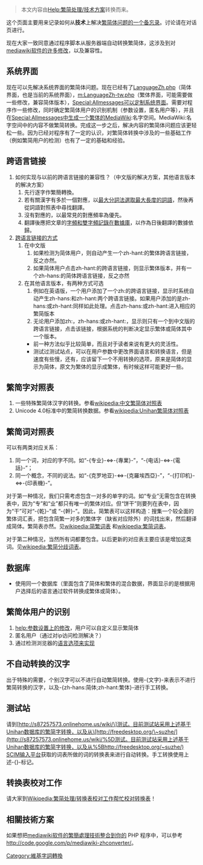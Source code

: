 > 本文内容由[Help:繁简处理/技术方案](https://zh.wikipedia.org/wiki/Help:繁简处理/技术方案)转换而来。


这个页面主要用来记录如何从**技术**上解决[繁简体问题的一个备忘录](https://zh.wikipedia.org/wiki/wikipedia:繁简处理 "wikilink")。讨论请在对话页进行。

现在大家一致同意通过程序脚本从服务器端自动转换繁简体，这涉及到对[mediawiki软件的许多修改](https://zh.wikipedia.org/wiki/mediawiki "wikilink")，以及兼容性。

## 系统界面

现在可以先解决系统界面的繁简体问题。现在已经有了[LanguageZh.php](https://zh.wikipedia.org/wiki/m:LanguageZh.php "wikilink")（简体界面，也是当前的系统界面），[m:LanguageZh-tw.php](https://zh.wikipedia.org/wiki/m:LanguageZh-tw.php "wikilink")（繁体界面，可能需要做一些修改，兼容简体版本），[Special:Allmessages可以定制系统界面](https://zh.wikipedia.org/wiki/Special:Allmessages "wikilink")。需要对程序作一些修改，同时确定繁简体用户的识别机制（参数设置，匿名用户等），并且在[Special:Allmessages中生成一个繁体的MediaWiki](https://zh.wikipedia.org/wiki/Special:Allmessages "wikilink"):名字空间。MediaWiki:名字空间中的内容不做繁简转换。完成这一步之后，解决内容的繁简体问题应该更轻松一些。因为已经对程序有了一定的认识，对繁简体转换中涉及的一些基础工作（例如繁简用户的检测）也有了一定的基础和经验。

## 跨语言链接

1.  如何实现与以前的跨语言链接的兼容性？（中文版的解决方案，其他语言版本的解决方案）
    1.  先行逐字作繁簡轉換。
    2.  若有關漢字有多於一個對應，以[最大分詞法選取最大長度的詞語](https://zh.wikipedia.org/wiki/最大分詞法 "wikilink")，然後再從詞語對照表中尋找翻譯。
    3.  沒有對應的，以最常見的對應頻率為優先。
    4.  翻譯後應把文章的[字頻和](https://zh.wikipedia.org/wiki/字頻 "wikilink")[雙字頻記錄在](https://zh.wikipedia.org/wiki/雙字頻 "wikilink")[數據庫](https://zh.wikipedia.org/wiki/數據庫 "wikilink")，以作為日後翻譯的數據依歸。
2.  [跨语言链接的方式](https://zh.wikipedia.org/wiki/help:跨语言链接 "wikilink")
    1.  在中文版
        1.  如果检测为简体用户，则自动产生一个zh-hant:的繁体跨语言链接，反之亦然。
        2.  如果简体用户点击zh-hant:的跨语言链接，则显示繁体版本，并有一个zh-hans:的简体跨语言链接，反之亦然
    2.  在其他语言版本，有两种方式可选
        1.  例如在英语版，一个用户添加了一个zh:的跨语言链接，显示时系统自动产生zh-hans:和zh-hant:两个跨语言链接。如果用户添加的是zh-hans:或zh-hant:同样如此处理。点击zh-hans:或zh-hant:进入相应的繁简版本
        2.  无论用户添加zh:，zh-hans:或zh-hant:，显示则只有一个到中文版的跨语言链接，点击该链接，根据系统的判断决定显示繁体或简体其中一个版本。
        <!-- end list -->
          - 前一种方法似乎比较简单，而且对于读者来说有更大的灵活性。
          - 测试过测试站点，可以在用户参数中更改界面语言和转换语言，但是速度有些慢，还有，应该留下一个不用转换的选项，原来是简体的显示为简体，原文为繁体的显示成繁体，有时候这样可能更好一些。

## 繁简字对照表

1.  一些特殊繁简体汉字的转换。参看[wikipedia:中文繁简体对照表](https://zh.wikipedia.org/wiki/wikipedia:中文繁简体对照表 "wikilink")
2.  Unicode 4.0标准中的繁简转换数据。参看[wikipedia:Unihan繁简体对照表](https://zh.wikipedia.org/wiki/wikipedia:Unihan繁简体对照表 "wikilink")

## 繁简词对照表

可以有两类对应关系：

1.  同一个词，对应的字不同。如“-{专业}-\<=\>-{專業}-”，“-{电话}-\<=\>-{電話}-”；
2.  同一个概念，不同的说法。如“-{克罗地亚}-\<=\>-{克羅埃西亞}-”，“-{打印机}-\<=\>-{印表機}-”。

对于第一种情况，我们只需考虑包含一对多的单字的词。如“专业”无需包含在转换表中，因为“专”和“业”都只有唯一的繁体对应。但“饼干”则要列在表中，因为“干”可对“-{乾}-”或 “-{幹}-”。因此，简繁表可以这样构造：搜集一个较全面的繁体词汇表，把包含简繁一对多的繁体字（缺省对应除外）的词找出来，然后翻译成简体。繁简表亦然。见[wikipedia:简繁词表](https://zh.wikipedia.org/wiki/wikipedia:简繁词表 "wikilink") 和[wikipedia:繁简词表](https://zh.wikipedia.org/wiki/wikipedia:繁简词表 "wikilink")。

对于第二种情况，当然所有词都要包含。以后更新的对应表主要应该是增加这类词。见[wikipedia:繁简分歧词表](https://zh.wikipedia.org/wiki/wikipedia:繁简分歧词表 "wikilink")。

## 数据库

  - 使用同一个数据库（里面包含了简体和繁体的混合数据，界面显示的是根据用户选择后的语言通过软件转换成繁体或简体）。

## 繁简体用户的识别

1.  [help:参数设置上的修改](https://zh.wikipedia.org/wiki/help:参数设置 "wikilink")，用户可以自定义显示繁简体
2.  匿名用户（通过对ip访问检测解决？）
3.  通过检测浏览器的[语言选项来实现](https://zh.wikipedia.org/wiki/Help:中文维基百科的繁简、地区词处理/浏览器设置 "wikilink")

## 不自动转换的汉字

出于特殊的需要，个别汉字可以不进行自动繁简转换。使用-{文字}-来表示不进行繁简转换的汉字，以及-{zh-hans:简体;zh-hant:繁体}-进行手工转换。

## 测试站

请到[[http://s87257573.onlinehome.us/wiki/\]测试。目前测试站采用上述基于Unihan数据库的繁简字转换，以及从\[http://freedesktop.org/\~suzhe/](http://s87257573.onlinehome.us/wiki/%5D测试。目前测试站采用上述基于Unihan数据库的繁简字转换，以及从%5Bhttp://freedesktop.org/~suzhe/) SCIM输入平台](http://s87257573.onlinehome.us/wiki/)获取的词表所做的词的转换表来进行自动转换。手工转换使用上述-{}-标记。

## 转换表校对工作

请大家到[Wikipedia:繁简处理/转换表校对工作帮忙校对转换表](https://zh.wikipedia.org/wiki/Wikipedia:繁简处理/转换表校对工作 "wikilink")！

## 相關技術方案

如果想把[mediawiki软件的繁簡處理技術整合到你的](https://zh.wikipedia.org/wiki/mediawiki "wikilink") PHP 程序中，可以參考<http://code.google.com/p/mediawiki-zhconverter/>。

[Category:維基字詞轉換](https://zh.wikipedia.org/wiki/Category:維基字詞轉換 "wikilink")